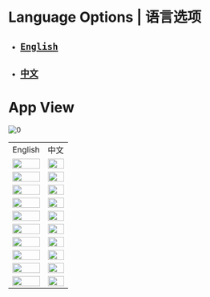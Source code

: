 # Language Options | 语言选项

- ## [`English`](README_en.md)
- ## [`中文`](README_zh.md)

# App View
![0](https://github.com/Thisal-D/PyTube-Downloader/assets/93121062/b2079262-0d1c-4bd0-9b33-7cc16c9173ce)

<table width="100%" border=0>
  <tr>
    <td>English</td>
    <td>中文</td>
  </tr>
  <tr>
    <td align="center">
      <img src="https://github.com/Thisal-D/PyTube-Downloader/assets/93121062/e57acd23-cbdc-446e-86ed-b5d08f5ce9e1" width="100%" />
    </td>
    <td align="center">
      <img src="https://github.com/Thisal-D/PyTube-Downloader/assets/93121062/7aea8c67-669f-4ee6-af45-7ea6e3b92019" width="100%" />
    </td>
  </tr>
  <tr>
    <td align="center">
      <img src="https://github.com/Thisal-D/PyTube-Downloader/assets/93121062/fbf086cb-e90c-499e-b63e-9f8a9515c014" width="100%" />
    </td>
    <td align="center">
      <img src="https://github.com/Thisal-D/PyTube-Downloader/assets/93121062/b209e21d-afe0-4dd6-a776-95a1fc0a1062" width="100%" />
    </td>
  </tr>
  <tr>
    <td align="center">
      <img src="https://github.com/Thisal-D/PyTube-Downloader/assets/93121062/6622a7d4-7b23-41b6-abba-4d55ff2d58cd" width="100%" />
    </td>
    <td align="center">
      <img src="https://github.com/Thisal-D/PyTube-Downloader/assets/93121062/5402f15b-ec81-4abc-b4ed-9d8c389ac03f" width="100%" />
    </td>
  </tr>
  <tr>
    <td align="center">
      <img src="https://github.com/Thisal-D/PyTube-Downloader/assets/93121062/8b8a03fe-2770-48d9-9d88-42748d24e63f" width="100%" />
    </td>
    <td align="center">
      <img src="https://github.com/Thisal-D/PyTube-Downloader/assets/93121062/45a9ff9f-dc56-49a5-b4e0-576e8299a609" width="100%" />
    </td>
  </tr>
  <tr>
    <td align="center">
      <img src="https://github.com/Thisal-D/PyTube-Downloader/assets/93121062/ea13e3c1-3397-4af7-ba8e-09cdc0f0eda5" width="100%" />
    </td>
    <td align="center">
      <img src="https://github.com/Thisal-D/PyTube-Downloader/assets/93121062/6aa20ae2-fe27-4d32-9997-590fe6453c38" width="100%" />
    </td>
  </tr>
  <tr>
    <td align="center">
      <img src="https://github.com/Thisal-D/PyTube-Downloader/assets/93121062/7a8a00f2-6165-4379-8316-51d90b3e0747" width="100%" />
    </td>
    <td align="center">
      <img src="https://github.com/Thisal-D/PyTube-Downloader/assets/93121062/4e30da72-b615-4d3a-baac-a986965ab8f9" width="100%" />
    </td>
  </tr>
  <tr>
    <td align="center">
      <img src="https://github.com/Thisal-D/PyTube-Downloader/assets/93121062/53ce24af-6224-4d7b-b1a4-3a52b436ec0d" width="100%" />
    </td>
    <td align="center">
      <img src="https://github.com/Thisal-D/PyTube-Downloader/assets/93121062/2741bc3d-8b9a-4763-b4ee-987b0476015e" width="100%" />
    </td>
  </tr>
  <tr>
    <td align="center">
      <img src="https://github.com/Thisal-D/PyTube-Downloader/assets/93121062/501763ad-e30f-4916-9a66-f9b8a80f2052" width="100%" />
    </td>
    <td align="center">
      <img src="https://github.com/Thisal-D/PyTube-Downloader/assets/93121062/a85491e9-189c-4e60-ad51-3c4241931e0a" width="100%" />
    </td>
  </tr>
  <tr>
    <td align="center">
      <img src="https://github.com/Thisal-D/PyTube-Downloader/assets/93121062/a7d2ca37-289b-41f4-b01f-21cc915f7e0a" width="100%" />
    </td>
    <td align="center">
      <img src="https://github.com/Thisal-D/PyTube-Downloader/assets/93121062/4c87c165-1b32-4053-99b6-f3087cf145e8" width="100%" />
    </td>
  </tr>
  <tr>
    <td align="center">
      <img src="https://github.com/Thisal-D/PyTube-Downloader/assets/93121062/1f8b6280-4bd3-469e-aace-12ddc1d645b8" width="100%" />
    </td>
    <td align="center">
      <img src="https://github.com/Thisal-D/PyTube-Downloader/assets/93121062/6d192edb-999b-4fdd-838b-0e2ecddf2df1" width="100%" />
    </td>
  </tr>
</table>
